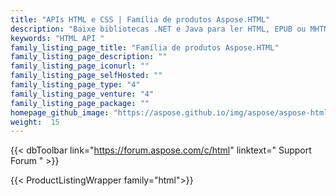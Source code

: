 ```yaml
---
title: "APIs HTML e CSS | Família de produtos Aspose.HTML"
description: "Baixe bibliotecas .NET e Java para ler HTML, EPUB ou MHTML. Edite ou renderize para PDF, Imagem, Markdown, MHTML. Mescle HTML, EPUB ou extraia texto e imagens de arquivos HTML, XHTML, MHTML, EPUB, SVG."
keywords: "HTML API "
family_listing_page_title: "Família de produtos Aspose.HTML"
family_listing_page_description: ""
family_listing_page_iconurl: ""
family_listing_page_selfHosted: ""
family_listing_page_type: "4"
family_listing_page_venture: "4"
family_listing_page_package: ""
homepage_github_image: "https://aspose.github.io/img/aspose/aspose-html.png"
weight:  15
---
```


{{< dbToolbar link="https://forum.aspose.com/c/html" linktext=" Support Forum " >}}

{{< ProductListingWrapper family="html">}}

